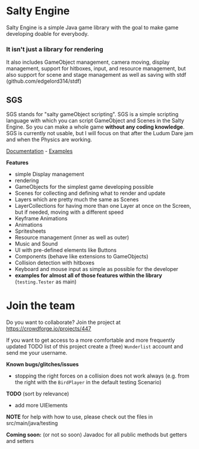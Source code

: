 # Salty Engine

Salty Engine is a simple Java game library with the goal
to make game developing doable for everybody.

### It isn't just a library for rendering
It also includes GameObject management, camera moving,
display management, support for hitboxes, input, and
resource management, but also support for scene and
stage management as well as saving with
stdf (github.com/edgelord314/stdf)

## SGS
SGS stands for "salty gameObject scripting". SGS is a simple
scripting language with which you can script GameObject and Scenes in the Salty Engine.
So you can make a whole game **without any coding knowledge**. SGS is currently not usable,
but I will focus on that after the Ludum Dare jam and when the Physics are working. <p>

[Documentation](https://github.com/edgelord314/salty-engine/tree/master/SGS.md) -
[Examples](https://github.com/edgelord314/salty-engine/tree/master/src/main/resources/sgs)

**Features**
- simple Display management
- rendering
- GameObjects for the simplest game developing possible
- Scenes for collecting and defining what to render and update
- Layers which are pretty much the same as Scenes
- LayerCollections for having more than one Layer at once on the Screen,
  but if needed, moving with a different speed
- Keyframe Animations
- Animations
- Spritesheets
- Resource management (inner as well as outer)
- Music and Sound
- UI with pre-defined elements like Buttons
- Components (behave like extensions to GameObjects)
- Collision detection with hitboxes
- Keyboard and mouse input as simple as possible for the developer
- **examples for almost all of those features within the library** (```testing.Tester``` as main)

# Join the team
Do you want to collaborate? Join the project at https://crowdforge.io/projects/447 <p>
If you want to get access to a more comfortable and more frequently updated TODO list of this project create a (free) `Wunderlist` account and send me your username.

**Known bugs/glitches/issues**
- stopping the right forces on a collision does not work always (e.g. from the right with the <code>BirdPlayer</code> in the default testing Scenario)

**TODO** (sort by relevance)
- add more UIElements

**NOTE** for help with how to use, please check out the files in
src/main/java/testing

**Coming soon:** (or not so soon) Javadoc for all public methods but getters and setters
